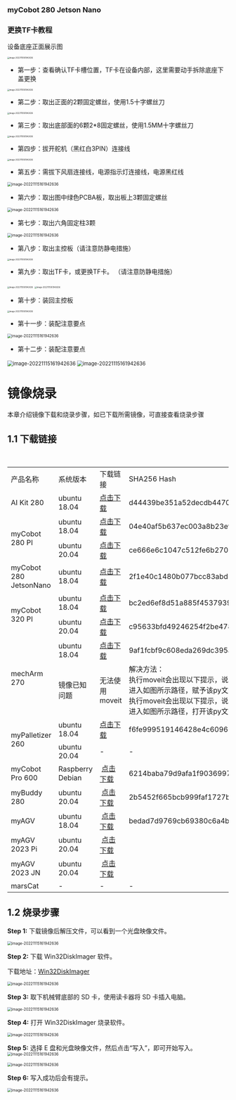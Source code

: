 ### **myCobot 280 Jetson Nano**

### **更换TF卡教程**

设备底座正面展示图

<img src="../../../resource\3-FunctionsAndApplications\5.BasicFunction\5.4-TFcard/3.5.4-1.png" alt="image-20221115161942636" style="zoom: 30%;" />


- 第一步：查看确认TF卡槽位置，TF卡在设备内部，这里需要动手拆除底座下盖更换

<img src="../../../resource\3-FunctionsAndApplications\5.BasicFunction\5.4-TFcard/3.5.4-1.1.png" alt="image-20221115161942636" style="zoom: 30%;" />


- 第二步：取出正面的2颗固定螺丝，使用1.5十字螺丝刀

<img src="../../../resource\3-FunctionsAndApplications\5.BasicFunction\5.4-TFcard/3.5.4-2.png" alt="image-20221115161942636" style="zoom: 30%;" />



- 第三步：取出底部面的6颗2*8固定螺丝，使用1.5MM十字螺丝刀

<img src="../../../resource\3-FunctionsAndApplications\5.BasicFunction\5.4-TFcard/3.5.4-3.png" alt="image-20221115161942636" style="zoom: 30%;" />

- 第四步：拔开舵机（黑红白3PIN）连接线

<img src="../../../resource\3-FunctionsAndApplications\5.BasicFunction\5.4-TFcard/3.5.4-4.png" alt="image-20221115161942636" style="zoom: 30%;" />


- 第五步：需拔下风扇连接线，电源指示灯连接线，电源黑红线

<img src="../../../resource\3-FunctionsAndApplications\5.BasicFunction\5.4-TFcard/3.5.4-5.png" alt="image-20221115161942636" style="zoom: 60%;" />

- 第六步：取出图中绿色PCBA板，取出板上3颗固定螺丝


<img src="../../../resource\3-FunctionsAndApplications\5.BasicFunction\5.4-TFcard/3.5.4-6.png" alt="image-20221115161942636" style="zoom: 60%;" />


- 第七步：取出六角固定柱3颗

<img src="../../../resource\3-FunctionsAndApplications\5.BasicFunction\5.4-TFcard/3.5.4-7.png" alt="image-20221115161942636" style="zoom: 60%;" />


- 第八步：取出主控板（请注意防静电措施）

<img src="../../../resource\3-FunctionsAndApplications\5.BasicFunction\5.4-TFcard/3.5.4-8.png" alt="image-20221115161942636" style="zoom: 30%;" />


- 第九步：取出TF卡，或更换TF卡。 （请注意防静电措施）


<img src="../../../resource\3-FunctionsAndApplications\5.BasicFunction\5.4-TFcard/3.5.4-9.1.png" alt="image-20221115161942636" style="zoom: 30%;" />

<img src="../../../resource\3-FunctionsAndApplications\5.BasicFunction\5.4-TFcard/3.5.4-9.2.png" alt="image-20221115161942636" style="zoom: 30%;" />


- 第十步：装回主控板

<img src="../../../resource\3-FunctionsAndApplications\5.BasicFunction\5.4-TFcard/3.5.4-10.png" alt="image-20221115161942636" style="zoom: 30%;" />


- 第十一步：装配注意要点

<img src="../../../resource\3-FunctionsAndApplications\5.BasicFunction\5.4-TFcard/3.5.4-11.png" alt="image-20221115161942636" style="zoom: 60%;" />

- 第十二步：装配注意要点

<img src="../../../resource\3-FunctionsAndApplications\5.BasicFunction\5.4-TFcard/3.5.4-12.1.png" alt="image-20221115161942636" style="zoom: 80%;" />

<img src="../../../resource\3-FunctionsAndApplications\5.BasicFunction\5.4-TFcard/3.5.4-12.2.png" alt="image-20221115161942636" style="zoom: 80%;" />  

# 镜像烧录

本章介绍镜像下载和烧录步骤，如已下载所需镜像，可直接查看烧录步骤

## 1.1 下载链接

<table>
<tr>
	<td>产品名称</td>
    <td>系统版本</td>
    <td>下载链接</td>
    <td>SHA256 Hash</td>
</tr>
<tr>
	<td>AI Kit 280</td>
    <td>ubuntu 18.04</td>
    <td>
        <a href="https://download-elephantrobotics.oss-cn-shenzhen.aliyuncs.com/Product_software/iMage-ISO/AI_Kit/AI_myCobot_280_ubuntu_V20221030-shrink.zip">点击下载</a>
    </td>
    <td>d44439be351a52decdb4470cb623a032047e223ffce73477d29aa973bb9100e1</td>
</tr>
<tr>
	<td rowspan='2'>myCobot 280 PI</td>
	<td>ubuntu 18.04</td>
	<td>
        <a href="https://download-elephantrobotics.oss-cn-shenzhen.aliyuncs.com/Product_software/iMage-ISO/myCobot-280/myCobot_280_ubuntu_V20221030-shrink.zip">点击下载</a></td>
	<td>04e40af5b637ec003a8b23ef9012e353361fd336db4e17cf9a65feb75e92927e</td>
</tr>
<tr>
	<td>ubuntu 20.04</td>
	<td> 
        <a href="https://download-elephantrobotics.oss-cn-shenzhen.aliyuncs.com/Product_software/iMage-ISO/myCobot-280/myCobot_280_ubuntu_V20230222_20.04Pi_aarch64_shrunk.img.gz">点击下载</a>
    </td>
	<td>ce666e6c1047c512fe6b270336d472e48f231be12808729ed57f743f9d284397</td>
</tr>
<tr>
	<td>myCobot 280 JetsonNano</td>
	<td>ubuntu 18.04</td>
	<td>
        <a href="https://download-elephantrobotics.oss-cn-shenzhen.aliyuncs.com/Product_software/iMage-ISO/myCobot-280JetsonNano/myCobot_280_Jetsonnano_V221101-shrink.zip">点击下载</a>
    </td>
	<td>2f1e40c1480b077bcc83abd3b79ac175f25d21e9cc344a014636167ee2eb087c</td>
</tr>
<tr>
	<td rowspan='2'>myCobot 320 PI</td>
	<td>ubuntu 18.04</td>
	<td>
        <a href="https://download-elephantrobotics.oss-cn-shenzhen.aliyuncs.com/Product_software/iMage-ISO/myCobot-320/myCobot_320_ubuntu_V20220805-2.zip">点击下载</a>
                 </td>
	<td>bc2ed6ef8d51a885f45379392b71e35420638a427d5b4b3a3c9d1803d7e589eb</td>
</tr>
<tr>
	<td>ubuntu 20.04</td>
	<td><a href="https://download-elephantrobotics.oss-cn-shenzhen.aliyuncs.com/Product_software/iMage-ISO/myCobot-320/myCobot_320_ubuntu_V20221101_20.04Pi_aarch64-shrink.zip">点击下载</a>
        </td>
	<td>c95633bfd49246254f2be4783c6a91a15212422219157962c93125092aff6b34</td>
</tr>
<tr>
	<td rowspan='2'>mechArm 270</td>
	<td>ubuntu 18.04</td>
	<td><a href="https://download-elephantrobotics.oss-cn-shenzhen.aliyuncs.com/Product_software/iMage-ISO/mechArm-270/mechArm270_V221030-shrink.zip">点击下载</a>
        </td>
	<td>9af1fcbf9c608eda269dc395a8d68ea0a270008a88ec8ec3cf97758371a11178<td>
​      
</tr>
<tr>
​	<td>镜像已知问题</td>
​	<td>无法使用moveit</td>
​	<td>
    解决方法：
 </br>执行moveit会出现以下提示，说明没有赋予权限:
     <img src="../../resourse/19-mirroring/15.2-mirroring-burning/15.2No permission.png">
​   </br>进入如图所示路径，赋予该py文件可执行权限即可
​        <img src="../../resourse/19-mirroring/15.2-mirroring-burning/15.2give permission.png">
    </br>执行moveit会出现以下提示，说明代码内编码格式错误: 
    <img src="../../resourse/19-mirroring/15.2-mirroring-burning/15.2encoding error.png">
    </br>进入如图所示路径，打开该py文件在顶部输入：#coding=utf8 保存即可
     <img src="../../resourse/19-mirroring/15.2-mirroring-burning/15.2coding.png">
    </td>
</tr>
<tr>
​	<td rowspan='2'>myPalletizer 260</td>
​	<td>ubuntu 18.04</td>
​	<td><a href="https://download-elephantrobotics.oss-cn-shenzhen.aliyuncs.com/Product_software/iMage-ISO/myCobot-280/myCobot_280_ubuntu_V20221030-shrink.zip">点击下载</a>
​    </td>
​	<td>f6fe999519146428e4c60960b242f647ae5c73c704852d686b28580b3a3f695d</td>
</tr>
<tr>
​	<td>ubuntu 20.04</td>
​	<td>-</td>
​	<td>-</td>
</tr>
<tr>
​    <td>myCobot Pro 600</td>
​    <td>Raspberry Debian</td>
​    <td>
​        <a href="https://download-elephantrobotics.oss-cn-shenzhen.aliyuncs.com/Product_software/iMage-ISO/myCobot-Pro-600/myCobot_Pro_600_bebian_V20230601.rar">点击下载</a>
​    </td>
​    <td>6214baba79d9afa1f9036997c31fe2a2f687e7899792b8cb1e2e80e5aa0af786</td>
</tr>
<tr>
​    <td>myBuddy 280</td>
​    <td>ubuntu 20.04</td>
​    <td>
​        <a href="https://download-elephantrobotics.oss-cn-shenzhen.aliyuncs.com/Product_software/iMage-ISO/myBuddy-280/myBuddy_280_ubuntu_V20221028_20.04Pi_aarch64_shrunk.img.gz">点击下载</a>
​    </td>
​    <td>2b5452f665bcb999faf1727b2103dc1e5745705f5706728e140d62906b099920</td>
​    </td>
</tr>
<tr>
​    <td>myAGV</td>
​    <td>ubuntu 18.04</td>
​    <td>
​        <a href="https://download-elephantrobotics.oss-cn-shenzhen.aliyuncs.com/Product_software/iMage-ISO/myAGV/myAGV_ubuntu18.04_20221028-shrink.zip">点击下载</a>
​     </td>
<td>bedad7d9769cb69380c6a4b9742ba7aefc21db41ab239172b7a5a7b632453baa</td>
</tr>
<tr>
​    <td>myAGV 2023 Pi</td>
​    <td>ubuntu 20.04</td>
​    <td>
​        <a href="https://download-elephantrobotics.oss-cn-shenzhen.aliyuncs.com/Product_software/iMage-ISO/myAGV/myAGV2023_ubuntu_V20240103_20.04Pi_aarch64_shrunk.img.gz">点击下载</a>
​     </td>
<td></td>
</tr>
<tr>
​    <td>myAGV 2023 JN</td>
​    <td>ubuntu 20.04</td>
​    <td>
​        <a href="https://download-elephantrobotics.oss-cn-shenzhen.aliyuncs.com/Product_software/iMage-ISO/myAGV/myAGV2023_ubuntu_V20240402_20.04JN_aarch64_shrunk.img.gz">点击下载</a>
​     </td>
<td></td>
</tr>
<tr>
​    <td>marsCat</td>
​    <td>-</td>
​    <td>-</td>
​    <td>-</td>
</tr>
</table>

## 1.2 烧录步骤

**Step 1:** 下载镜像后解压文件，可以看到一个光盘映像文件。

<img src="../../../resource\3-FunctionsAndApplications\5.BasicFunction\5.4-TFcard/1.png" alt="image-20221115161942636" style="zoom: 60%;" />

**Step 2:** 下载 Win32DiskImager 软件。

下载地址：[Win32DiskImager](https://sourceforge.net/projects/win32diskimager/)

<img src="../../../resource\3-FunctionsAndApplications\5.BasicFunction\5.4-TFcard/2.png" alt="image-20221115161942636" style="zoom: 60%;" />

**Step 3:** 取下机械臂底部的 SD 卡，使用读卡器将 SD 卡插入电脑。

<img src="../../../resource\3-FunctionsAndApplications\5.BasicFunction\5.4-TFcard/3.png" alt="image-20221115161942636" style="zoom: 60%;" />

**Step 4:** 打开 Win32DiskImager 烧录软件。

<img src="../../../resource\3-FunctionsAndApplications\5.BasicFunction\5.4-TFcard/4.png" alt="image-20221115161942636" style="zoom: 60%;" />

**Step 5:** 选择 E 盘和光盘映像文件，然后点击“写入”，即可开始写入。
<img src="../../../resource\3-FunctionsAndApplications\5.BasicFunction\5.4-TFcard/5.png" alt="image-20221115161942636" style="zoom: 60%;" />

<img src="../../../resource\3-FunctionsAndApplications\5.BasicFunction\5.4-TFcard/6.png" alt="image-20221115161942636" style="zoom: 60%;" />

**Step 6:** 写入成功后会有提示。

<img src="../../../resource\3-FunctionsAndApplications\5.BasicFunction\5.4-TFcard/7.png" alt="image-20221115161942636" style="zoom: 60%;" />

